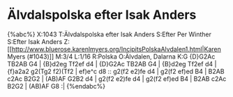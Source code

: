 # Älvdalspolska efter Isak Anders

{%abc%}
X:1043
T:Älvdalspolska efter Isak Anders
S:Efter Per Winther
S:Efter Isak Anders
Z:[[http://www.bluerose.karenlmyers.org/IncipitsPolskaAlvdalen1.html|Karen Myers (#1043)]]
M:3/4
L:1/16
R:Polska
O:Älvdalen, Dalarna
K:G
{D}G2Ac TB2AB G4 | {B}d2eg Tf2ef d4 | {D}G2Ac TB2AB G4 | {B}d2eg Tf2ef d4 |
{f}a2a2 g2(Tg2 f2)(Tf2 | ef)e^c d8 :: g2(f2 e2)fe d4 | g2(f2 ef)ed B4 | B2AB c2Ac B2G2 |
(AB)AF G2B2 d4 | g2(f2 e2)fe d4 | g2(f2 ef)ed B4 | B2AB c2Ac B2G2 | (AB)AF G8 :|
{%endabc%}

